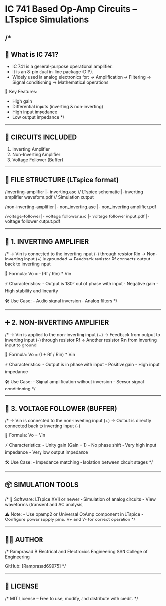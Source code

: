 # IC 741 Based Op-Amp Circuits – LTspice Simulations

/*
---------------------------------------------------------
📘 What is IC 741?
---------------------------------------------------------
- IC 741 is a general-purpose operational amplifier.
- It is an 8-pin dual in-line package (DIP).
- Widely used in analog electronics for:
    → Amplification
    → Filtering
    → Signal conditioning
    → Mathematical operations

🧠 Key Features:
- High gain
- Differential inputs (inverting & non-inverting)
- High input impedance
- Low output impedance
*/

---------------------------------------------------------
🧪 CIRCUITS INCLUDED
---------------------------------------------------------
1. Inverting Amplifier
2. Non-Inverting Amplifier
3. Voltage Follower (Buffer)

---------------------------------------------------------
📁 FILE STRUCTURE (LTspice format)
---------------------------------------------------------
/inverting-amplifier
  |- inverting.asc      // LTspice schematic
  |- inverting amplifier waveform.pdf      // Simulation output

/non-inverting-amplifier
  |- non_inverting.asc
  |- non_inverting amplifier.pdf

/voltage-follower
  |- voltage follower.asc
  |- voltage follower input.pdf
  |- voltage follower output.pdf

---------------------------------------------------------
🔁 1. INVERTING AMPLIFIER
---------------------------------------------------------
/*
→ Vin is connected to the inverting input (-) through resistor Rin
→ Non-inverting input (+) is grounded
→ Feedback resistor Rf connects output back to inverting input

🔧 Formula:
    Vo = - (Rf / Rin) * Vin

⚡ Characteristics:
    - Output is 180° out of phase with input
    - Negative gain
    - High stability and linearity

🛠 Use Case:
    - Audio signal inversion
    - Analog filters
*/

---------------------------------------------------------
➕ 2. NON-INVERTING AMPLIFIER
---------------------------------------------------------
/*
→ Vin is applied to the non-inverting input (+)
→ Feedback from output to inverting input (-) through resistor Rf
→ Another resistor Rin from inverting input to ground

🔧 Formula:
    Vo = (1 + Rf / Rin) * Vin

⚡ Characteristics:
    - Output is in phase with input
    - Positive gain
    - High input impedance

🛠 Use Case:
    - Signal amplification without inversion
    - Sensor signal conditioning
*/

---------------------------------------------------------
🔁 3. VOLTAGE FOLLOWER (BUFFER)
---------------------------------------------------------
/*
→ Vin is connected to the non-inverting input (+)
→ Output is directly connected back to inverting input (-)

🔧 Formula:
    Vo = Vin

⚡ Characteristics:
    - Unity gain (Gain = 1)
    - No phase shift
    - Very high input impedance
    - Very low output impedance

🛠 Use Case:
    - Impedance matching
    - Isolation between circuit stages
*/

---------------------------------------------------------
📦 SIMULATION TOOLS
---------------------------------------------------------
/*
🧰 Software: LTspice XVII or newer
    - Simulation of analog circuits
    - View waveforms (transient and AC analysis)

⚠️ Note:
    - Use opamp2 or Universal OpAmp component in LTspice
    - Configure power supply pins: V+ and V- for correct operation
*/

---------------------------------------------------------
👨‍💻 AUTHOR
---------------------------------------------------------
/*
Ramprasad B
Electrical and Electronics Engineering
SSN College of Engineering

GitHub: [Ramprasad69975]
*/

---------------------------------------------------------
🔖 LICENSE
---------------------------------------------------------
/*
MIT License – Free to use, modify, and distribute with credit.
*/


